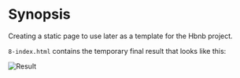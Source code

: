 # Synopsis


Creating a static page to use later as a template for the Hbnb project.

```8-index.html``` contains the temporary final result that looks like this:

![Result](/web_static/images/Final.png)
